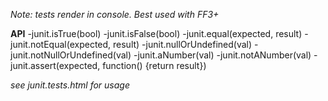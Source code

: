 *Note: tests render in console. Best used with FF3+*
	
**API**
	-junit.isTrue(bool)
	-junit.isFalse(bool)
	-junit.equal(expected, result)
	-junit.notEqual(expected, result)
	-junit.nullOrUndefined(val)
	-junit.notNullOrUndefined(val)
	-junit.aNumber(val)
	-junit.notANumber(val)
	-junit.assert(expected, function() {return result})

*see junit.tests.html for usage*
	